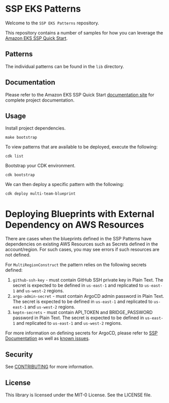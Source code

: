 # SSP EKS Patterns

Welcome to the `SSP EKS Patterns` repository.

This repository contains a number of samples for how you can leverage the [Amazon EKS SSP Quick Start](https://github.com/aws-quickstart/quickstart-ssp-amazon-eks).

## Patterns 

The individual patterns can be found in the `lib` directory. 

## Documentation

Please refer to the Amazon EKS SSP Quick Start [documentation site](https://aws-quickstart.github.io/quickstart-ssp-amazon-eks) for complete project documentation.

## Usage

Install project dependencies. 

```
make bootstrap
```

To view patterns that are available to be deployed, execute the following: 

```
cdk list
```

Bootstrap your CDK environment.

```
cdk bootstrap
```

We can then deploy a specific pattern with the following:

```
cdk deploy multi-team-blueprint
```

# Deploying Blueprints with External Dependency on AWS Resources

There are cases when the blueprints defined in the SSP Patterns have dependencies on existing AWS Resources such as Secrets defined in the account/region.
For such cases, you may see errors if such resources are not defined. 

For `MultiRegionConstruct` the pattern relies on the following secrets defined:

1. `github-ssh-key` - must contain GitHub SSH private key in Plain Text. The secret is expected to be defined in `us-east-1` and replicated to `us-east-1` and `us-west-2` regions.
2. `argo-admin-secret` - must contain ArgoCD admin password in Plain Text. The secret is expected to be defined in `us-east-1` and replicated to `us-east-1` and `us-west-2` regions.
3. `keptn-secrets` - must contain API_TOKEN and BRIDGE_PASSWORD password in Plain Text. The secret is expected to be defined in `us-east-1` and replicated to `us-east-1` and `us-west-2` regions.

For more information on defining secrets for ArgoCD, please refer to [SSP Documentation](https://github.com/aws-quickstart/quickstart-ssp-amazon-eks/blob/main/docs/addons/argo-cd.md#secrets-support) as well as [known issues](https://github.com/aws-quickstart/quickstart-ssp-amazon-eks/blob/main/docs/addons/argo-cd.md#known-issues).

## Security

See [CONTRIBUTING](CONTRIBUTING.md#security-issue-notifications) for more information.

## License

This library is licensed under the MIT-0 License. See the LICENSE file.

